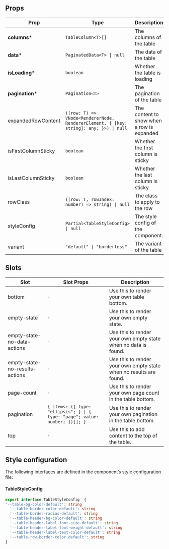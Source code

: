 <!-- This file is automatically generated, do not edit manually. -->

## Props

| Prop | Type | Description | Default |
| ---- | ---- | ----------- | ------- |
| **columns*** | `TableColumn<T>[]` | The columns of the table |  |
| **data*** | `PaginatedData<T> \| null` | The data of the table |  |
| **isLoading*** | `boolean` | Whether the table is loading |  |
| **pagination*** | `Pagination<T>` | The pagination of the table |  |
| expandedRowContent | `((row: T) => VNode<RendererNode, RendererElement, { [key: string]: any; }>) \| null` | The content to show when a row is expanded | `null` |
| isFirstColumnSticky | `boolean` | Whether the first column is sticky | `false` |
| isLastColumnSticky | `boolean` | Whether the last column is sticky | `false` |
| rowClass | `((row: T, rowIndex: number) => string) \| null` | The class to apply to the row | `null` |
| styleConfig | `Partial<TableStyleConfig> \| null` | The style config of the component. | `null` |
| variant | `"default" \| "borderless"` | The variant of the table | `"default"` |


## Slots

| Slot | Slot Props | Description |
| --------- | ---- | ----------- |
| bottom | `-` | Use this to render your own table bottom. |
| empty-state | `-` | Use this to render your own empty state. |
| empty-state-no-data-actions | `-` | Use this to render your own empty state when no data is found. |
| empty-state-no-results-actions | `-` | Use this to render your own empty state when no results are found. |
| page-count | `-` | Use this to render your own page count in the table bottom. |
| pagination | `{ items: ({ type: "ellipsis"; } \| { type: "page"; value: number; })[]; }` | Use this to render your own pagination in the table bottom. |
| top | `-` | Use this to add content to the top of the table. |


## Style configuration

The following interfaces are defined in the component’s style configuration file:

#### TableStyleConfig

```ts
export interface TableStyleConfig  {
'--table-bg-color-default': string
  '--table-border-color-default': string
  '--table-border-radius-default': string
  '--table-header-bg-color-default': string
  '--table-header-label-font-size-default': string
  '--table-header-label-font-weight-default': string
  '--table-header-label-text-color-default': string
  '--table-row-border-color-default': string
}
```

